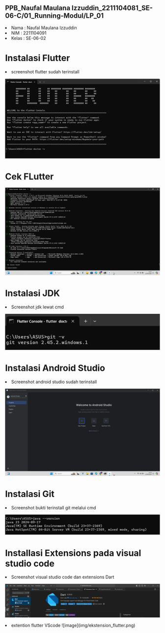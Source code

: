 
## PPB_Naufal Maulana Izzuddin_2211104081_SE-06-C/01_Running-Modul/LP_01

<li> Nama   : Naufal Maulana Izzuddin
<li> NIM    : 2211104091
<li> Kelas  : SE-06-02

# Instalasi Flutter
<li> screenshot flutter sudah terinstall

![image](img/flutter.png)

# Cek FLutter

![image](img/cek_flutter.png)

# Instalasi JDK
<li> Screenshot jdk lewat cmd

![image](img/jdk.png)

# Instalasi Android Studio
<li> Screenshot android studio sudah terinstall

![image](img/android_studio.png)

# Instalasi Git
<li> Screenshot bukti terinstall git melalui cmd

![image](img/git.png)

# Installasi Extensions pada visual studio code
<li> Screenshot visual studio code dan extensions Dart

![image](img/ekstension_dart.png)
<br>
<li> extention flutter VScode
![image](img/ekstension_flutter.png)

